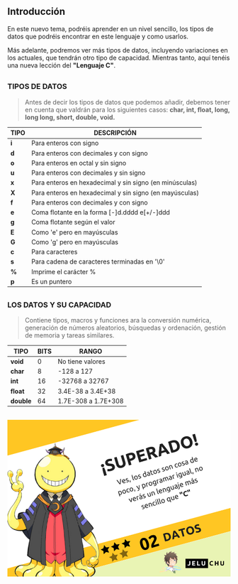 ## Introducción
En este nuevo tema, podréis aprender en un nivel sencillo, los tipos de datos que podréis encontrar en este lenguaje y como usarlos.

Más adelante, podremos ver más tipos de datos, incluyendo variaciones en los actuales, que tendrán otro tipo de capacidad. Mientras tanto, aquí tenéis una nueva lección del **"Lenguaje C"**.
##
### TIPOS DE DATOS
>Antes de decir los tipos de datos que podemos añadir, debemos tener en cuenta que valdrán para los siguientes casos: **char, int, float, long, long long, short, double, void.**

|       TIPO         |               DESCRIPCIÓN              |
|----------------|------------------------------------------------------------|
|**i**| Para enteros con signo
|**d**| Para enteros con decimales y con signo
|**o**|Para enteros en octal y sin signo          
|**u**|Para enteros con decimales y sin signo |fopen|formato|
|**x**|Para enteros en hexadecimal y sin signo (en minúsculas)    
|**X** |Para enteros en hexadecimal y sin signo (en mayúsculas)
|**f** |Para enteros con decimales y con signo
|**e** |Coma flotante en la forma [-]d.dddd e[+/-]ddd
|**g**|Coma flotante según el valor
|**E**|Como 'e' pero en mayúsculas                      
|**G**|Como 'g' pero en mayúsculas  
|**c**|Para caracteres    
|**s**|Para cadena de caracteres terminadas en '\0'    
|**%**|Imprime el carácter %    
|**p**|Es un puntero         
 ##
 ### LOS DATOS Y SU CAPACIDAD
>Contiene tipos, macros y funciones ara la conversión numérica, generación de números aleatorios, búsquedas y ordenación, gestión de memoria y tareas similares.

|       TIPO         |               BITS      |         RANGO                           |
|----------------|-------------------------------|-----------------------------|
|**void**| 0 |No tiene valores
|**char**| 8 |-128 a 127
|**int**|16  |-32768 a 32767        
|**float**|32 |3.4E-38 a 3.4E+38
|**double**|64 |1.7E-308 a 1.7E+308         

##

  ![Icono GDM](./fotos/supertres.png)
